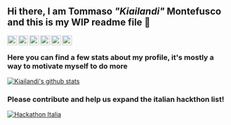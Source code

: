 ## Hi there, I am Tommaso *"Kiailandi"* Montefusco and this is my WIP readme file 👋

<a href="https://twitter.com/mont3bosco/">
  <img align="left" alt="Kiailandi's Twitter" width="22px" src="https://cdn.jsdelivr.net/npm/simple-icons@v3/icons/twitter.svg" />
</a>
<a href="https://www.linkedin.com/in/tommaso-montefusco/">
  <img align="left" alt="Kiailandi's Linkdein" width="22px" src="https://cdn.jsdelivr.net/npm/simple-icons@v3/icons/linkedin.svg" />
</a>
<a href="https://github.com/Kiailadi">
  <img align="left" alt="Kiailandi's Github" width="22px" src="https://cdn.jsdelivr.net/npm/simple-icons@v3/icons/github.svg" />
</a>
<a href="https://stackoverflow.com/users/story/9338396">
  <img align="left" alt="Kiailandi's StackOverflow" width="22px" src="https://cdn.jsdelivr.net/npm/simple-icons@3.1.0/icons/stackoverflow.svg" />
</a>
<a href="https://t.me/Kiailandi">
  <img align="left" alt="Kiailandi's Telegram" width="22px" src="https://cdn.jsdelivr.net/npm/simple-icons@v3/icons/telegram.svg" />
</a>
<a href="https://instagram.com/tommaso.montefusco/">
  <img align="left" alt="Tommaso Montefusco's Instagram" width="22px" src="https://cdn.jsdelivr.net/npm/simple-icons@v3/icons/instagram.svg" />
</a>
<br/>

### Here you can find a few stats about my profile, it's mostly a way to motivate myself to do more

[![Kiailandi's github stats](https://github-readme-stats.vercel.app/api?username=Kiailandi&count_private=true&show_icons=true&theme=dracula)](https://github.com/anuraghazra/github-readme-stats)

### Please contribute and help us expand the italian hackthon list!

[![Hackathon Italia](https://github-readme-stats.vercel.app/api/pin/?username=Hackathon-Italia&repo=Hackathon-Italia&show_owner=true&theme=dracula)](https://github.com/anuraghazra/github-readme-stats)
